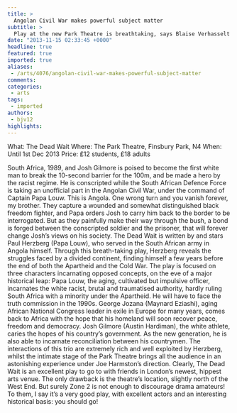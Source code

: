 ```yaml
---
title: >
  Angolan Civil War makes powerful subject matter
subtitle: >
  Play at the new Park Theatre is breathtaking, says Blaise Verhasselt
date: "2013-11-15 02:33:45 +0000"
headline: true
featured: true
imported: true
aliases:
 - /arts/4076/angolan-civil-war-makes-powerful-subject-matter
comments:
categories:
 - arts
tags:
 - imported
authors:
 - bjv12
highlights:
---
```


What: The Dead Wait
 Where: The Park Theatre, Finsbury Park, N4
 When: Until 1st Dec 2013
 Price: £12 students, £18 adults

South Africa, 1989, and Josh Gilmore is poised to become the first white man to break the 10-second barrier for the 100m, and be made a hero by the racist regime. He is conscripted while the South African Defence Force is taking an unofficial part in the Angolan Civil War, under the command of Captain Papa Louw. This is Angola. One wrong turn and you vanish forever, my brother.
 They capture a wounded and somewhat distinguished black freedom fighter, and Papa orders Josh to carry him back to the border to be interrogated. But as they painfully make their way through the bush, a bond is forged between the conscripted soldier and the prisoner, that will forever change Josh’s views on his society.
 The Dead Wait is written by and stars Paul Herzberg (Papa Louw), who served in the South African army in Angola himself. Through this breath-taking play, Herzberg reveals the struggles faced by a divided continent, finding himself a few years before the end of both the Apartheid and the Cold War. The play is focused on three characters incarnating opposed concepts, on the eve of a major historical leap: Papa Louw, the aging, cultivated but impulsive officer, incarnates the white racist, brutal and traumatised authority, hardly ruling South Africa with a minority under the Apartheid. He will have to face the truth commission in the 1990s.
 George Jozana (Maynard Eziashi), aging African National Congress leader in exile in Europe for many years, comes back to Africa with the hope that his homeland will soon recover peace, freedom and democracy. Josh Gilmore (Austin Hardiman), the white athlete, caries the hopes of his country’s government. As the new generation, he is also able to incarnate reconciliation between his countrymen.
 The interactions of this trio are extremely rich and well exploited by Herzberg, whilst the intimate stage of the Park Theatre brings all the audience in an astonishing experience under Joe Harmston’s direction. Clearly, The Dead Wait is an excellent play to go to with friends in London’s newest, hippest arts venue. The only drawback is the theatre’s location, slightly north of the West End. But surely Zone 2 is not enough to discourage drama amateurs! To them, I say it’s a very good play, with excellent actors and an interesting historical basis: you should go!
